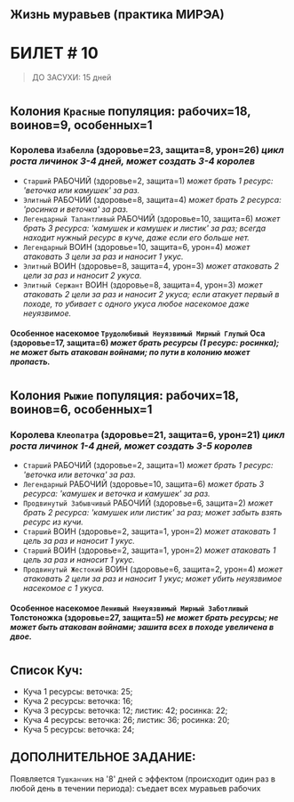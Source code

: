 ## Жизнь муравьев (практика МИРЭА)
# БИЛЕТ # 10
> ДО ЗАСУХИ: 15 дней
#
## **Колония `Красные` популяция: рабочих=18, воинов=9, особенных=1**
### Королева `Изабелла` (здоровье=23, защита=8, урон=26) *цикл роста личинок 3-4 дней, может создать 3-4 королев*
* `Старший` РАБОЧИЙ (здоровье=2, защита=1) *может брать 1 ресурс: 'веточка или камушек' за раз.*
* `Элитный` РАБОЧИЙ (здоровье=8, защита=4) *может брать 2 ресурса: 'росинка и веточка' за раз.*
* `Легендарный Талантливый` РАБОЧИЙ (здоровье=10, защита=6) *может брать 3 ресурса: 'камушек и камушек и листик' за раз; всегда находит нужный ресурс в куче, даже если его больше нет.*
* `Легендарный` ВОИН (здоровье=10, защита=6, урон=4) *может атаковать 3 цели за раз и наносит 1 укус.*
* `Элитный` ВОИН (здоровье=8, защита=4, урон=3) *может атаковать 2 цели за раз и наносит 2 укуса.*
* `Элитный Сержант` ВОИН (здоровье=8, защита=4, урон=3) *может атаковать 2 цели за раз и наносит 2 укуса; если атакует первый в походе, то убивает с одного укуса любое насекомое даже неуязвимое.*

#### Особенное насекомое `Трудолюбивый Неуязвимый Мирный Глупый` Оса (здоровье=17, защита=6) *может брать ресурсы (1 ресурс: росинка); не может быть атакован войнами; по пути в колонию может пропасть.*
#
## **Колония `Рыжие` популяция: рабочих=18, воинов=6, особенных=1**
### Королева `Клеопатра` (здоровье=21, защита=6, урон=21) *цикл роста личинок 1-4 дней, может создать 3-5 королев*
* `Старший` РАБОЧИЙ (здоровье=2, защита=1) *может брать 1 ресурс: 'веточка или веточка' за раз.*
* `Легендарный` РАБОЧИЙ (здоровье=10, защита=6) *может брать 3 ресурса: 'камушек и веточка и камушек' за раз.*
* `Продвинутый Забывчивый` РАБОЧИЙ (здоровье=6, защита=2) *может брать 2 ресурса: 'камушек или листик' за раз; может забыть взять ресурс из кучи.*
* `Старший` ВОИН (здоровье=2, защита=1, урон=2) *может атаковать 1 цель за раз и наносит 1 укус.*
* `Старший` ВОИН (здоровье=2, защита=1, урон=2) *может атаковать 1 цель за раз и наносит 1 укус.*
* `Продвинутый Жестокий` ВОИН (здоровье=6, защита=2, урон=4) *может атаковать 2 цели за раз и наносит 1 укус; может убить неуязвимое насекомое с 1 укуса.*

#### Особенное насекомое `Ленивый Ннеуязвимый Мирный Заботливый` Толстоножка (здоровье=27, защита=5) *не может брать ресурсы; не может быть атакован войнами; зашита всех в походе увеличена в двое.*
#
## Список Куч:
- Куча 1 ресурсы: веточка: 25;
- Куча 2 ресурсы: веточка: 16;
- Куча 3 ресурсы: веточка: 12; листик: 42; росинка: 22;
- Куча 4 ресурсы: веточка: 26; листик: 36; росинка: 20;
- Куча 5 ресурсы: веточка: 24;

## ДОПОЛНИТЕЛЬНОЕ ЗАДАНИЕ:
Появляется `Тушканчик` на '8' дней c эффектом (происходит один раз в любой день в течении периода): съедает всех муравьев рабочих

